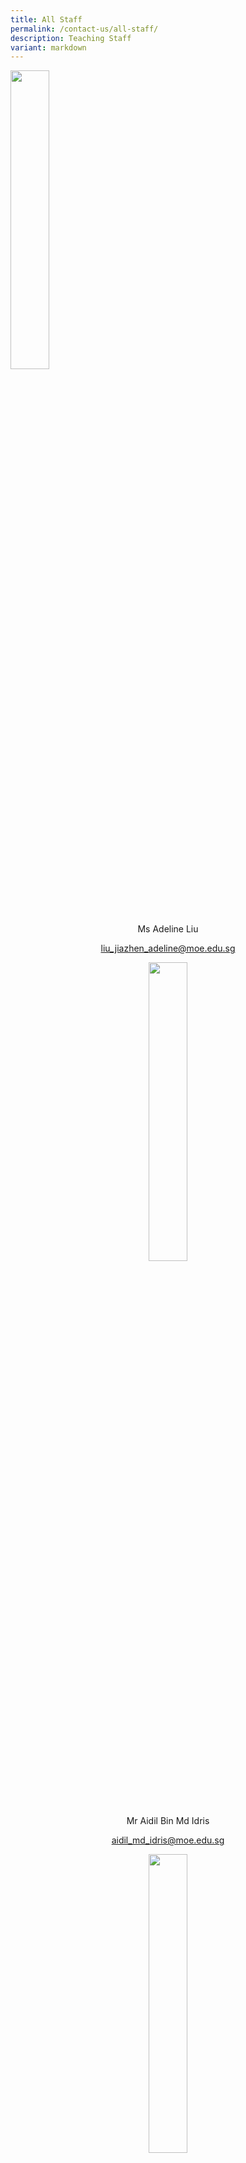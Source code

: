 ```yaml
---
title: All Staff
permalink: /contact-us/all-staff/
description: Teaching Staff
variant: markdown
---
```

<img style="width:35%" src="/images/Ms%20Liu%20Jiazhen%20Adeline.jpg">

<center>Ms Adeline Liu  
	
[liu\_jiazhen\_adeline@moe.edu.sg](mailto:liu_jiazhen_adeline@moe.edu.sg)

<img style="width:35%" src="/images/Mr%20Aidil%20Bin%20Md%20Idris.jpeg">

<center>Mr Aidil Bin Md Idris      
	
 [aidil\_md\_idris@moe.edu.sg](mailto:aidil_md_idris@moe.edu.sg)

<img style="width:35%" src="/images/Alvin%20Tan.jpeg">

<center>Mr Alvin Tan Jia Jie 
	
[tan\_jia\_jie@moe.edu.sg](mailto:tan\_jia\_jie@moe.edu.sg)

<img style="width:35%" src="/images/Mdm%20Ang%20Choon%20Keow.jpeg">

Mdm Ang Choon Keow <br> [ang\_choon\_keow@moe.edu.sg](mailto:ang_choon_keow@moe.edu.sg)


<img style="width:35%" src="/images/mr%20chan%20bin%20chuan.jpeg">

Mr&nbsp;Chan Bin Chuan                          
[chan\_bin\_chuan@moe.edu.sg](mailto:chan_bin_chuan@moe.edu.sg)

<img style="width:35%" src="/images/Ms%20Chan%20Lay%20Leng.jpeg">

Ms Chan Lay Leng, Chloe<br>
[chan\_lay\_leng@moe.edu.sg](mailto:chan_lay_leng@moe.edu.sg)



<img style="width:35%" src="/images/Mr%20Chan%20Siew%20Kwai.jpeg">

Mr Chan Siew Kwai            
[chan\_siew\_kwai@moe.edu.sg](mailto:chan_siew_kwai@moe.edu.sg)

<img style="width:35%" src="/images/Mdm%20Chen%20Liping.jpeg">

Mdm Chen Liping  
[chen\_liping@moe.edu.sg](mailto:chen_liping@moe.edu.sg)

<img style="width:35%" src="/images/Mrs%20Cheong%20Poh%20Suan.jpeg">

Mrs Cheong Poh Suan   
[soh\_poh\_suan@moe.edu.sg](mailto:soh_poh_suan@moe.edu.sg)

<img style="width:35%" src="/images/Mr%20Chia%20Chun%20Keong.jpeg">

Mr Chia Chun Keong  
[chia\_chun\_keong@moe.edu.sg](mailto:chia_chun_keong@moe.edu.sg)



<img style="width:35%" src="/images/Mr%20Chidambaram%20Saravanan.jpeg">

Mr Chidambaram Saravanan <br>
[chidambaram\_saravanan@moe.edu.sg](mailto:chidambaram_saravanan@moe.edu.sg)

<img style="width:35%" src="/images/Mrs%20Chin%20Leong%20Hwai%20Ee%20Stella.jpeg">

Mrs Chin-Leong Hwai Ee, Stella <br>
[leong\_hwai\_ee\_stella@moe.edu.sg](mailto:leong_hwai_ee_stella@moe.edu.sg)

<img style="width:35%" src="/images/mr%20chng%20chia%20yii.jpeg">

Mr&nbsp;Chng Chia Yi    
[chng\_chia\_yi@moe.edu.sg](mailto:chng_chia_yi@moe.edu.sg)


<img style="width:35%" src="/images/Mrs%20Chua%20Teng%20May%20Hwee%20Teresa.jpeg">

Mrs Chua-Teng May Hwee Teresa<br>
[teng\_may\_hwee\_teresa@moe.edu.sg](mailto:teng_may_hwee_teresa@moe.edu.sg)

<img style="width:35%" src="/images/ms%20sandy%20ee.jpeg">

Ms Ee Wen Lin, Sandy <br>
[ee\_wen\_lin\_sandy@moe.edu.sg](mailto:ee_wen_lin_sandy@moe.edu.sg)

<img style="width:35%" src="/images/Ms%20Eng%20Chia%20Lee.jpeg">

Ms Eng Chia Lee    
[eng\_chia\_lee@moe.edu.sg](mailto:eng_chia_lee@moe.edu.sg)

<img style="width:35%" src="/images/Ms%20Hamizah%20Begum%20Bte%20Md%20Hanif.jpeg">

Ms Hamizah Begum Bte Md Hanif 
[hamizah\_begum\_mohd\_hanif@moe.edu.sg](mailto:hamizah_begum_mohd_hanif@moe.edu.sg)

<img style="width:35%" src="/images/Ms%20He%20Meiyu.jpeg">

Ms He Meiyu   
[he\_meiyu@moe.edu.sg](mailto:he_meiyu@moe.edu.sg)

<img style="width:35%" src="/images/Ms%20Heng%20Hui%20Zhen.jpeg">

Ms Heng Hui Zhen    
[heng\_hui\_zhen@moe.edu.sg](mailto:heng_hui_zhen@moe.edu.sg)

<img style="width:35%" src="/images/Ms%20Ho%20Xiu%20Hui,%20Tessa.jpg">

Ms Ho Xiu Hui Tessa   
[ho\_xiu\_hui\_tessa@moe.edu.sg](mailto:ho_xiu_hui_tessa@moe.edu.sg)



<img style="width:35%" src="/images/ms%20joyner%20tay%20kai%20ling.jpeg">

Ms&nbsp;Joyner Tay        
[tay\_kai\_ling\_joyner@moe.edu.sg](mailto:tay_kai_ling_joyner@moe.edu.sg)

<img style="width:35%" src="/images/Mr%20Kamal%20Bin%20Yacob.jpeg">

Mr Kamal Bin Yacob <br>
[kamal\_yacob@moe.edu.sg](mailto:kamal_yacob@moe.edu.sg)
	
	
<img style="width:35%" src="/images/karine.jpeg">

Mrs Karine Nai <br>
[nai\_sok\_khoon\_karine@moe.edu.sg](mailto:nai_sok_khoon_karine@moe.edu.sg)
	
<img style="width:35%" src="/images/Mr%20Ke%20Kaijie%20Justin.jpeg">

Mr Ke Kaijie, Justin   
[ke\_kaijie\_justin@moe.edu.sg](mailto:ke_kaijie_justin@moe.edu.sg)

<img style="width:35%" src="/images/Kishan%20School%20Website.jpeg">

Mr&nbsp;Kishan Kannan  
[kishan\_kannan@moe.edu.sg](mailto:kishan_kannan@moe.edu.sg)

<img style="width:35%" src="/images/Doreen.png">

Ms&nbsp;Lau&nbsp;Ying&nbsp;Ying Doreen<br>
[lau\_ying\_ying\_doreen@moe.edu.sg](mailto:lau_ying_ying_doreen@moe.edu.sg)


<img style="width:35%" src="/images/Mrs%20Lehming%20Teo%20Shi%20Hui%20Rachel.jpeg">

Mrs Lehming-Teo Shi Hui, Rachel<br>
[teo\_shi\_hui\_rachel@moe.edu.sg](mailto:teo_shi_hui_rachel@moe.edu.sg)

<img style="width:35%" src="/images/Ms%20Li%20Qianyi.jpeg">

Ms Li Qianyi <br>
[li_qianyi@moe.edu.sg](mailto:li_qianyi@moe.edu.sg)

<img style="width:35%" src="/images/Ms%20Lim%20Keng%20Woon%20Madeline.jpeg">

Ms Lim Keng Woon, Madeline <br>
[lim_keng_woon_madeline@moe.edu.sg](mailto:lim_keng_woon_madeline@moe.edu.sg)

<img style="width:35%" src="/images/Mr%20Jeremy.jpeg">

Mr Lim Liangcai, Jeremy <br>
[lim_liangcai_jeremy@moe.edu.sg](mailto:lim_liangcai_jeremy@moe.edu.sg)
 
<img style="width:35%" src="/images/mrs%20ng%20lye%20sim.jpeg">

Mrs Lim Lye Sim  <br>
[ng_lye_sim@moe.edu.sg](mailto:ng_lye_sim@moe.edu.sg)
 
<img style="width:35%" src="/images/ms%20lim%20tze%20min%20joyce_1.jpeg">

Ms Lim Tze Min Joyce <br>
[lim_tze_min@moe.edu.sg](mailto:lim_tze_min@moe.edu.sg)


<img style="width:35%" src="/images/Mrs%20Lim%20Quek%20Chwee%20Tiang%20Linda.jpeg">

Mrs Lim-Quek Chwee Tiang, Linda <br>
[quek_chwee_tiang_linda@moe.edu.sg](mailto:quek_chwee_tiang_linda@moe.edu.sg)

<img style="width:35%" src="/images/lohwanting.jpg">


Ms Loh Wan Ting <br>
[loh_wan_ting@moe.edu.sg](mailto:low_liqing@moe.edu.sg)
	
<img style="width:35%" src="/images/Ms%20Low%20Li%20Qing.jpg">


Ms Low Liqing <br>
[low_liqing@moe.edu.sg](mailto:low_liqing@moe.edu.sg)


<img style="width:35%" src="/images/Mr%20Mohideeen%20Nizar.jpeg">

Mr Mohideen Nizar s/o Anwar <br>
[mohideen_nizar_anwar@moe.edu.sg](mailto:mohideen_nizar_anwar@moe.edu.sg)
 
 <img style="width:35%" src="/images/Mdm%20Mursalina.jpeg">
 
Mdm Mursalina Bte Mohd Saim <br>
[mursalina_mohd_saim@moe.edu.sg](mailto:mursalina_mohd_saim@moe.edu.sg)

<img style="width:35%" src="/images/Mdm%20Natarajan%20Umarani%20(Teacher).jpg">

Ms Natarajan Umarani <br>
[natarajan_umarani@moe.edu.sg](mailto:natarajan_umarani@moe.edu.sg)

<img style="width:35%" src="/images/Mr%20Ng%20Loong%20Kin,%20Alvin.jpg">

Mr Ng Loong Kin, Alvin <br>
[ng_loong_kin_alvin@moe.edu.sg](mailto:ng_loong_kin_alvin@moe.edu.sg)


<img style="width:35%" src="/images/Mrs%20Peh%20Yeo%20Hwee%20Ching%20Magdelene.jpeg">

Mrs Peh-Yeo Hwee Ching Magdalene <br>
[yeo_hwee_ching_magdalene@moe.edu.sg](mailto:yeo_hwee_ching_magdalene@moe.edu.sg)

<img style="width:35%" src="/images/mr%20phua%20chwee%20ghua.jpeg">

Mr Phua Chwee Ghua <br>
[phua_chwee_ghua@moe.edu.sg](mailto:phua_chwee_ghua@moe.edu.sg) 

<img style="width:35%" src="/images/Mdm%20Rajamanickam.jpeg">

Mdm Rajamanickam Renuka <br>
[rajamanickam_renuka@moe.edu.sg](mailto:rajamanickam_renuka@moe.edu.sg)

<img style="width:35%" src="/images/Mdm%20Rashidah%20Kassim.jpeg">

Mdm Rashidah Kassim <br>
[rashidah_kassim@moe.edu.sg](mailto:rashidah_kassim@moe.edu.sg)

<img style="width:35%" src="/images/Mr%20Mohamed%20Ressal.jpeg">

Mr Mohamed Ressal Mohamed Raffi <br>
[mohamed_ressal_mohamed_raffi@moe.edu.sg](mailto:mohamed_ressal_mohamed_raffi@moe.edu.sg)

<img style="width:35%" src="/images/Mdm%20Rosezalina.jpeg">

Mdm Rosezalina Bte Asmoin <br>
[rosezalina_asmoin@moe.edu.sg](mailto:rosezalina_asmoin@moe.edu.sg)

<img style="width:35%" src="/images/Mr%20See%20Gim%20Hwee%20(1).jpg">

Mr See Gim Hwee <br>
[see_gim_hwee@moe.edu.sg](mailto:see_gim_hwee@moe.edu.sg) 

<img style="width:35%" src="/images/Ms%20Sia%20Gee%20Han.jpeg">

Ms Sia Gee Han, Karen <br>
[karen_sia_gee_han@moe.edu.sg](mailto:karen_sia_gee_han@moe.edu.sg)



<img style="width:35%" src="/images/Mdm%20Sheetal%20Sonawane.jpeg">

Ms Sheetal Sonawane <br>
[sheetal_madhukar_sonawane@moe.edu.sg](mailto:sheetal_madhukar_sonawane@moe.edu.sg)

<img style="width:35%" src="/images/Ms%20Sim%20Shin%20Jie.jpg">

Ms Sim Shin Jie <br>
[sim_shin_jie@moe.edu.sg](mailto:sim_shin_jie@moe.edu.sg)

<img style="width:35%" src="/images/ms%20siti%20nurwati%20dalduri.jpeg">

Ms Siti Nurwati Dalduri <br>
[siti_nurwati_dalduri@moe.edu.sg](mailto:siti_nurwati_dalduri@moe.edu.sg) 

<img style="width:35%" src="/images/Ms%20Soon%20Si%20Lin%20Jocelyn%20(Teacher).png">

Ms Soon Si Lin Jocelyn <br>
[soon_si_lin_jocelyn@moe.edu.sg](mailto:soon_si_lin_jocelyn@moe.edu.sg) 

<img style="width:35%" src="/images/Ms%20Sophia%20Ng%20Jia%20Ming.jpg">

Ms Sophia Ng <br>
[sophia_ng_jia_ming@moe.edu.sg](mailto:sophia_ng_jia_ming@moe.edu.sg)

<img style="width:35%" src="/images/Ms%20Sumitha.jpeg">

Mdm Sumitha Kirsnan <br>
[sumitha_kirsnan@moe.edu.sg](mailto:sumitha_kirsnan@moe.edu.sg)

<img style="width:35%" src="/images/Ms%20Syafiqah%20Binte%20Zaini.jpg">

Ms Syafiqah Binte Zaini <br>
[syafiqah_zaini@moe.edu.sg](mailto:syafiqah_zaini@moe.edu.sg)

<img style="width:35%" src="/images/Mr%20Tan%20Chor%20Seng.jpg">

Mr Tan Chor Seng <br>
[tan_chor_seng_a@moe.edu.sg](mailto:tan_chor_seng_a@moe.edu.sg)

<img style="width:35%" src="/images/Ms%20Joycelyn.jpeg">

Ms Tan E-Fung, Joycelyn <br>
[tan_e_fung_joycelyn@moe.edu.sg](mailto:tan_e_fung_joycelyn@moe.edu.sg)

<img style="width:35%" src="/images/Mr%20Peter.jpeg">

Mr Tan Eng Hoe, Peter <br>
[peter_tan_eng_hoe@moe.edu.sg](mailto:peter_tan_eng_hoe@moe.edu.sg)

<img style="width:35%" src="/images/Mr%20John.jpeg">

Mr Tan Hong Soong, John <br>
[tan_hong_soong@moe.edu.sg](mailto:tan_hong_soong@moe.edu.sg)

<img style="width:35%" src="/images/mr%20tan%20jit%20jin.jpeg">

Mr Tan Jit Jin <br>
[tan_jit_jin@moe.edu.sg](mailto:tan_jit_jin@moe.edu.sg)

<img style="width:35%" src="/images/ms%20tan%20kay%20shin.jpeg">

Mdm Tan Kay Shin <br>
[tan_kay_shin@moe.edu.sg](mailto:tan_kay_shin@moe.edu.sg)

<img style="width:35%" src="/images/Mr%20Tan%20Kiang%20Chye.jpeg">

Mr Tan Kiang Chye <br>
[tan_kiang_chye@moe.edu.sg](mailto:tan_kiang_chye@moe.edu.sg)


<img style="width:35%" src="/images/Mr%20Tan%20Liang%20Hooi.jpeg">

Mr Tan Liang Hooi <br>
[tan_liang_hooi@moe.edu.sg](mailto:tan_liang_hooi@moe.edu.sg)

<img style="width:35%" src="/images/kenneth.jpeg">

Mr Tan Ming Hon, Kenneth <br>
[tan_ming_hon@moe.edu.sg](mailto:tan_ming_hon@moe.edu.sg)

<img style="width:35%" src="/images/mr%20tan%20teck%20soon.jpeg">

Mr Tan Teck Soon <br>
[tan_teck_soon@moe.edu.sg](mailto:tan_teck_soon@moe.edu.sg) 

<img style="width:35%" src="/images/Mr%20Tan%20Ser%20Yong.jpeg">

Mr Tan Ser Yong, Philip <br>
[tan_ser_yong_philip@moe.edu.sg](mailto:tan_ser_yong_philip@moe.edu.sg)

<img style="width:35%" src="/images/Mrs%20Tan%20Wong%20Siew%20Har.jpeg">

Mrs Tan-Wong Siew Har, Winnie <br>
[wong_siew_har_winnie@moe.edu.sg](mailto:wong_siew_har_winnie@moe.edu.sg)

<img style="width:35%" src="/images/Timothy.jpeg">

Mr Tang Xu Yang Timothy <br>
[tang_xu_yang_timothy@moe.edu.sg](mailto:tang_xu_yang_timothy@moe.edu.sg)

<img style="width:35%" src="/images/Mrs%20Tan%20Wen%20Yi.jpeg">

Mrs Tan Wen Yi <br>
[tan_wen_yi@moe.edu.sg](mailto:tan_wen_yi@moe.edu.sg)

<img style="width:35%" src="/images/Mrs%20Teng%20Tay%20Soo%20Chin.jpeg">

Mrs Teng-Tay Soo Chin, Emmeline <br>
[tay_soo_chin_emmeline@moe.edu.sg](mailto:tay_soo_chin_emmeline@moe.edu.sg)

<img style="width:35%" src="/images/Ms%20Teo%20Li%20Yin.jpeg">

Ms Teo Li Yin <br>
[teo_li_yin@moe.edu.sg](mailto:teo_li_yin@moe.edu.sg)

<img style="width:35%" src="/images/teochaiyeow.jpeg">

Mr Teo Chai Yaw <br>
[teo_chai_yaw@moe.edu.sg](mailto:teo_chai_yaw@moe.edu.sg)

<img style="width:35%" src="/images/Ms%20Teo%20Wei%20Na.jpeg">

Ms Teo Wei Na <br>
[teo_wei_na@moe.edu.sg](mailto:teo_wei_na@moe.edu.sg)

<img style="width:35%" src="/images/mr%20thomas%20law%20choon%20ting.jpeg">

Mr Thomas Law <br>
[law_choon_ting_thomas@moe.edu.sg](mailto:law_choon_ting_thomas@moe.edu.sg) 

<img style="width:35%" src="/images/Valane%20Passport%20Photo%202.jpeg">

Ms Tnee Li Ling, Valane <br>
[tnee_li_ling_valane@moe.edu.sg](mailto:tnee_li_ling_valane@moe.edu.sg)

<img style="width:35%" src="/images/tracy_tey.jpeg">
Ms Tracy Tey <br>
	
[tracy_tey_pin_pin@moe.edu.sg](mailto:tracy_tey_pin_pin@moe.edu.sg)

<img style="width:35%" src="/images/Ms%20Wee%20Ni%20Swen.jpg">

Ms Wee Ni Swen <br>
[wee_ni_swen@moe.edu.sg](mailto:wee_ni_swen@moe.edu.sg)

<img style="width:35%" src="/images/Ms%20Wee%20Yee%20Ing.jpg">

Ms Wee Yee Ing <br>
[wee_yee_ing@moe.edu.sg](mailto:wee_yee_ing@moe.edu.sg)

<img style="width:35%" src="/images/Mrs%20Wee%20Loh%20Wee%20Sin.jpeg">

Mrs Wee-Loh Wee Sin <br>
[loh_wee_sin@moe.edu.sg](mailto:loh_wee_sin@moe.edu.sg)

<img style="width:35%" src="/images/Ms%20Woong%20Choy%20Wan.jpeg">

Ms Woong Choy Wan <br>
[woong_choy_wan@moe.edu.sg](mailto:woong_choy_wan@moe.edu.sg)

<img style="width:35%" src="/images/Mr%20Andy.jpeg">

Mr Yap Jin Hua, Andy <br>
[yap_jin_hua_andy@moe.edu.sg](mailto:yap_jin_hua_andy@moe.edu.sg)

<img style="width:35%" src="/images/Mr%20Yong%20Teck%20Sin.jpg">

Mr Yong Teck Sin <br>
[yong_teck_sin@moe.edu.sg](mailto:yong_teck_sin@moe.edu.sg)

<img style="width:35%" src="/images/Mrs%20Yuen%20Lay%20Eng.jpeg">

Mrs Yuen Lay Eng <br>
[ang_lay_eng@moe.edu.sg ](mailto:ang_lay_eng@moe.edu.sg )
 
</center></center></center>